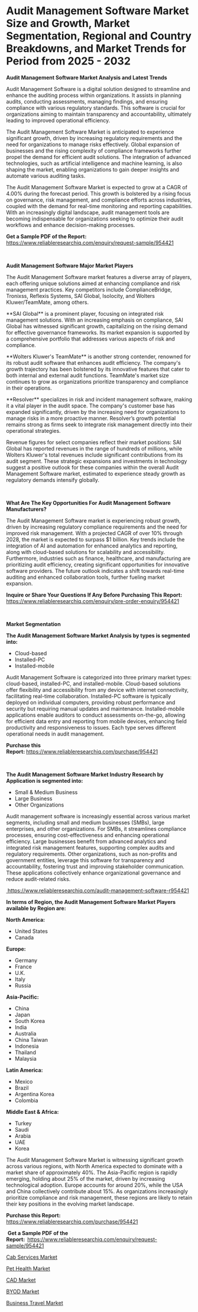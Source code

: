 <p><h1>Audit Management Software Market Size and Growth, Market Segmentation, Regional and Country Breakdowns, and Market Trends for Period from 2025 -  2032</h1></p><p><strong>Audit Management Software Market Analysis and Latest Trends</strong></p>
<p><p>Audit Management Software is a digital solution designed to streamline and enhance the auditing process within organizations. It assists in planning audits, conducting assessments, managing findings, and ensuring compliance with various regulatory standards. This software is crucial for organizations aiming to maintain transparency and accountability, ultimately leading to improved operational efficiency.</p><p>The Audit Management Software Market is anticipated to experience significant growth, driven by increasing regulatory requirements and the need for organizations to manage risks effectively. Global expansion of businesses and the rising complexity of compliance frameworks further propel the demand for efficient audit solutions. The integration of advanced technologies, such as artificial intelligence and machine learning, is also shaping the market, enabling organizations to gain deeper insights and automate various auditing tasks.</p><p>The Audit Management Software Market is expected to grow at a CAGR of 4.00% during the forecast period. This growth is bolstered by a rising focus on governance, risk management, and compliance efforts across industries, coupled with the demand for real-time monitoring and reporting capabilities. With an increasingly digital landscape, audit management tools are becoming indispensable for organizations seeking to optimize their audit workflows and enhance decision-making processes.</p></p>
<p><strong>Get a Sample PDF of the Report:&nbsp;</strong> <a href="https://www.reliableresearchiq.com/enquiry/request-sample/954421?utm_campaign=1141&utm_medium=2&utm_source=Github&utm_content=ia&utm_term=05032025&utm_id=audit-management-software">https://www.reliableresearchiq.com/enquiry/request-sample/954421</a></p>
<p>&nbsp;</p>
<p><strong>Audit Management Software Major Market Players</strong></p>
<p><p>The Audit Management Software market features a diverse array of players, each offering unique solutions aimed at enhancing compliance and risk management practices. Key competitors include ComplianceBridge, Tronixss, Reflexis Systems, SAI Global, Isolocity, and Wolters Kluwer/TeamMate, among others.</p><p>**SAI Global** is a prominent player, focusing on integrated risk management solutions. With an increasing emphasis on compliance, SAI Global has witnessed significant growth, capitalizing on the rising demand for effective governance frameworks. Its market expansion is supported by a comprehensive portfolio that addresses various aspects of risk and compliance.</p><p>**Wolters Kluwer's TeamMate** is another strong contender, renowned for its robust audit software that enhances audit efficiency. The company's growth trajectory has been bolstered by its innovative features that cater to both internal and external audit functions. TeamMate's market size continues to grow as organizations prioritize transparency and compliance in their operations.</p><p>**Resolver** specializes in risk and incident management software, making it a vital player in the audit space. The company's customer base has expanded significantly, driven by the increasing need for organizations to manage risks in a more proactive manner. Resolver’s growth potential remains strong as firms seek to integrate risk management directly into their operational strategies.</p><p>Revenue figures for select companies reflect their market positions: SAI Global has reported revenues in the range of hundreds of millions, while Wolters Kluwer's total revenues include significant contributions from its audit segment. These strategic expansions and investments in technology suggest a positive outlook for these companies within the overall Audit Management Software market, estimated to experience steady growth as regulatory demands intensify globally.</p></p>
<p>&nbsp;</p>
<p><strong>What Are The Key Opportunities For Audit Management Software Manufacturers?</strong></p>
<p><p>The Audit Management Software market is experiencing robust growth, driven by increasing regulatory compliance requirements and the need for improved risk management. With a projected CAGR of over 10% through 2028, the market is expected to surpass $1 billion. Key trends include the integration of AI and automation for enhanced analytics and reporting, along with cloud-based solutions for scalability and accessibility. Furthermore, industries such as finance, healthcare, and manufacturing are prioritizing audit efficiency, creating significant opportunities for innovative software providers. The future outlook indicates a shift towards real-time auditing and enhanced collaboration tools, further fueling market expansion.</p></p>
<p><strong>Inquire or Share Your Questions If Any Before Purchasing This Report:</strong> <a href="https://www.reliableresearchiq.com/enquiry/pre-order-enquiry/954421?utm_campaign=1141&utm_medium=2&utm_source=Github&utm_content=ia&utm_term=05032025&utm_id=audit-management-software">https://www.reliableresearchiq.com/enquiry/pre-order-enquiry/954421</a></p>
<p>&nbsp;</p>
<p><strong>Market Segmentation</strong></p>
<p><strong>The Audit Management Software Market Analysis by types is segmented into:</strong></p>
<p><ul><li>Cloud-based</li><li>Installed-PC</li><li>Installed-mobile</li></ul></p>
<p><p>Audit Management Software is categorized into three primary market types: cloud-based, installed-PC, and installed-mobile. Cloud-based solutions offer flexibility and accessibility from any device with internet connectivity, facilitating real-time collaboration. Installed-PC software is typically deployed on individual computers, providing robust performance and security but requiring manual updates and maintenance. Installed-mobile applications enable auditors to conduct assessments on-the-go, allowing for efficient data entry and reporting from mobile devices, enhancing field productivity and responsiveness to issues. Each type serves different operational needs in audit management.</p></p>
<p><strong>Purchase this Report:&nbsp;</strong><a href="https://www.reliableresearchiq.com/purchase/954421?utm_campaign=1141&utm_medium=2&utm_source=Github&utm_content=ia&utm_term=05032025&utm_id=audit-management-software">https://www.reliableresearchiq.com/purchase/954421</a></p>
<p>&nbsp;</p>
<p><strong>The Audit Management Software Market Industry Research by Application is segmented into:</strong></p>
<p><ul><li>Small & Medium Business</li><li>Large Business</li><li>Other Organizations</li></ul></p>
<p><p>Audit management software is increasingly essential across various market segments, including small and medium businesses (SMBs), large enterprises, and other organizations. For SMBs, it streamlines compliance processes, ensuring cost-effectiveness and enhancing operational efficiency. Large businesses benefit from advanced analytics and integrated risk management features, supporting complex audits and regulatory requirements. Other organizations, such as non-profits and government entities, leverage this software for transparency and accountability, fostering trust and improving stakeholder communication. These applications collectively enhance organizational governance and reduce audit-related risks.</p></p>
<p><a href="https://www.reliableresearchiq.com/audit-management-software-r954421?utm_campaign=1141&utm_medium=2&utm_source=Github&utm_content=ia&utm_term=05032025&utm_id=audit-management-software">&nbsp;https://www.reliableresearchiq.com/audit-management-software-r954421</a></p>
<p><strong>In terms of Region, the Audit Management Software Market Players available by Region are:</strong></p>
<p>
    <p> <strong> North America: </strong>
        <ul>
            <li>United States</li>
            <li>Canada</li>
        </ul>
        </p> 
    <p> <strong> Europe: </strong>
        <ul>
            <li>Germany</li>
            <li>France</li>
            <li>U.K.</li>
            <li>Italy</li>
            <li>Russia</li>
        </ul>
        </p> 
    <p> <strong> Asia-Pacific: </strong>
        <ul>
            <li>China</li>
            <li>Japan</li>
            <li>South Korea</li>
            <li>India</li>
            <li>Australia</li>
            <li>China Taiwan</li>
            <li>Indonesia</li>
            <li>Thailand</li>
            <li>Malaysia</li>
        </ul>
        </p> 
    <p> <strong> Latin America: </strong>
        <ul>
            <li>Mexico</li>
            <li>Brazil</li>
            <li>Argentina Korea</li>
            <li>Colombia</li>
        </ul>
        </p> 
    <p> <strong> Middle East & Africa: </strong>
        <ul>
            <li>Turkey</li>
            <li>Saudi</li>
            <li>Arabia</li>
            <li>UAE</li>
            <li>Korea</li>
        </ul>
    </p>
    </p>
<p><p>The Audit Management Software Market is witnessing significant growth across various regions, with North America expected to dominate with a market share of approximately 40%. The Asia-Pacific region is rapidly emerging, holding about 25% of the market, driven by increasing technological adoption. Europe accounts for around 20%, while the USA and China collectively contribute about 15%. As organizations increasingly prioritize compliance and risk management, these regions are likely to retain their key positions in the evolving market landscape.</p></p>
<p><strong>Purchase this Report: </strong><a href="https://www.reliableresearchiq.com/purchase/954421?utm_campaign=1141&utm_medium=2&utm_source=Github&utm_content=ia&utm_term=05032025&utm_id=audit-management-software">https://www.reliableresearchiq.com/purchase/954421</a></p>
<p>&nbsp;<strong>Get a Sample PDF of the Report:&nbsp;&nbsp;</strong><a href="https://www.reliableresearchiq.com/enquiry/request-sample/954421?utm_campaign=1141&utm_medium=2&utm_source=Github&utm_content=ia&utm_term=05032025&utm_id=audit-management-software">https://www.reliableresearchiq.com/enquiry/request-sample/954421</a></p>
<p><strong></strong></p>
<p><p><a href="https://github.com/handyiongikg/Market-Research-Report-List-1/blob/main/cab-services-market.md?utm_campaign=1141&utm_medium=2&utm_source=Github&utm_content=ia&utm_term=05032025&utm_id=audit-management-software">Cab Services Market</a></p><p><a href="https://github.com/budenhanelfc/Market-Research-Report-List-1/blob/main/pet-health-market.md?utm_campaign=1141&utm_medium=2&utm_source=Github&utm_content=ia&utm_term=05032025&utm_id=audit-management-software">Pet Health Market</a></p><p><a href="https://github.com/nellygussisy/Market-Research-Report-List-1/blob/main/cad-market.md?utm_campaign=1141&utm_medium=2&utm_source=Github&utm_content=ia&utm_term=05032025&utm_id=audit-management-software">CAD Market</a></p><p><a href="https://github.com/cwasicioaie/Market-Research-Report-List-1/blob/main/byod-market.md?utm_campaign=1141&utm_medium=2&utm_source=Github&utm_content=ia&utm_term=05032025&utm_id=audit-management-software">BYOD Market</a></p><p><a href="https://github.com/ebalabenoot/Market-Research-Report-List-1/blob/main/business-travel-market.md?utm_campaign=1141&utm_medium=2&utm_source=Github&utm_content=ia&utm_term=05032025&utm_id=audit-management-software">Business Travel Market</a></p></p>